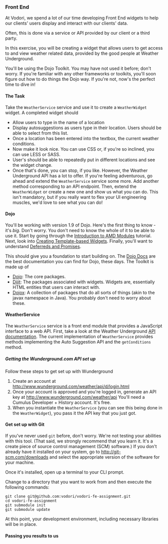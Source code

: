 ### Front End

At Vodori, we spend a lot of our time developing Front End widgets to help our clients' users display and interact with
our clients' data.

Often, this is done via a service or API provided by our client or a third party.

In this exercise, you will be creating a widget that allows users to get access to and view weather related data,
provided by the good people at Weather Underground.

You'll be using the Dojo Toolkit. You may have not used it before; don't worry. If you're familiar with any
other frameworks or toolkits, you'll soon figure out how to do things the Dojo way. If you're not, now's the perfect time
to dive in!

#### The Task
Take the `WeatherService` service and use it to create a `WeatherWidget` widget. A completed widget should

 - Allow users to type in the name of a location
 - Display autosuggestions as users type in their location. Users should be able to select from this list.
 - Once a location has been entered into the textbox, the current weather conditions.
 - Now make it look nice. You can use CSS or, if you're so inclined, you can use LESS or SASS.
 - User's should be able to repeatedly put in different locations and see the widget change.
 - Once that's done, you can stop, if you like. However, the Weather Underground API has a lot to offer. If you're
   feeling adventurous, go ahead and extend the `WeatherService` service some more. Add another method corresponding
   to an API endpoint. Then, extend the `WeatherWidget` or create a new one and show us what you can do. This isn't
   mandatory, but if you really want to flex your UI engineering muscles, we'd love to see what you can do!

#### Dojo
You'll be working with version 1.9 of Dojo. Here's the first thing to know - it's *big*. Don't worry. You don't need
to know the whole of it to be able to use it. Start by going through the
[Introduction to AMD Modules](http://dojotoolkit.org/documentation/tutorials/1.9/modules/) tutorial. Next, look into
[Creating Template-based Widgets](http://dojotoolkit.org/documentation/tutorials/1.9/templated/). Finally, you'll want to
understand [Deferreds and Promises](http://dojotoolkit.org/documentation/tutorials/1.9/promises/).

This should give you a foundation to start building on. The [Dojo Docs](http://livedocs.dojotoolkit.org/) are the best
documentation you can find for Dojo, these days. The Toolkit is made up of

 - [Dojo](http://livedocs.dojotoolkit.org/dojo/index): The core packages.
 - [Dijit](http://livedocs.dojotoolkit.org/dijit/index): The packages associated with widgets. Widgets are, essentially
   HTML entities that users can interact with.
 - [Dojox](http://livedocs.dojotoolkit.org/dojox/index): A collection of packages that do all sorts of things (akin
   to the javax namespace in Java). You probably don't need to worry about these.


#### WeatherService
The `WeatherService` service is a front end module that provides a JavaScript interface to a web API.
First, take a look at the Weather Underground [API documentation](http://www.wunderground.com/weather/api/d/docs). The
current implementation of `WeatherService` provides methods implementing the Auto Suggestion API and the `getConditions`
method.

##### Getting the Wunderground.com API set up
Follow these steps to get set up with Wunderground

 1. Create an account at http://www.wunderground.com/weather/api/d/login.html
 2. Once your account is approved and you're logged in, generate an API key at http://www.wunderground.com/weather/api
    You'll need a Cumulus Developer + History account. It's free.
 3. When you instantiate the `WeatherService` (you can see this being done in the `WeatherWidget`), you pass it the
    API key that you just got.

#### Get set up with Git
If you've never used `git` before, don't worry. We're not testing your abilities with this tool. (That said, we
strongly recommend that you learn it. It's a create piece of source control management (SCM) software.)
If you don't already have it installed on your system, go to http://git-scm.com/downloads and select the
appropriate version of the software for your machine.

Once it's installed, open up a terminal to your CLI prompt.

Change to a directory that you want to work from and then execute the following commands:

    git clone git@github.com:vodori/vodori-fe-assignment.git
    cd vodori-fe-assignment
    git submodule init
    git submodule update

At this point, your development environment, including necessary libraries will be in place.


#### Passing you results to us